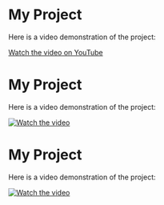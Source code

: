 # My Project

Here is a video demonstration of the project:

[Watch the video on YouTube](https://youtu.be/oAKFT_yGe9M)




# My Project

Here is a video demonstration of the project:

[![Watch the video](path/to/thumbnail.jpg)](https://youtu.be/oAKFT_yGe9M)



# My Project

Here is a video demonstration of the project:

[![Watch the video](https://img.youtube.com/vi/oAKFT_yGe9M/maxresdefault.jpg)](https://youtu.be/oAKFT_yGe9M)
